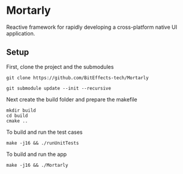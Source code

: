 # Mortarly

Reactive framework for rapidly developing a cross-platform native UI application.

## Setup

First, clone the project and the submodules
```
git clone https://github.com/BitEffects-tech/Mortarly

git submodule update --init --recursive
```

Next create the build folder and prepare the makefile
```
mkdir build
cd build
cmake ..
```

To build and run the test cases
```
make -j16 && ./runUnitTests
```

To build and run the app
```
make -j16 && ./Mortarly
```
